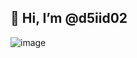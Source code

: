 ##  👋 Hi, I’m @d5iid02

![image](https://github.com/d5iid02/d5iid02/assets/145528471/8e78882d-95fe-4376-8e16-16e712b325a6)
